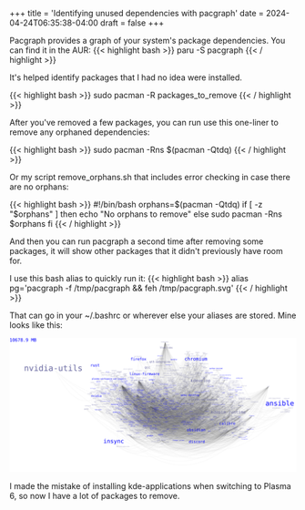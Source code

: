 +++
title = 'Identifying unused dependencies with pacgraph'
date = 2024-04-24T06:35:38-04:00
draft = false
+++

Pacgraph provides a graph of your system's package dependencies. You can find it in the AUR:
{{< highlight bash >}}
paru -S pacgraph
{{< / highlight >}}

It's helped identify packages that I had no idea were installed. 

{{< highlight bash >}}
sudo pacman -R packages_to_remove
{{< / highlight >}}

After you've removed a few packages, you can run use this one-liner to remove any orphaned dependencies:

{{< highlight bash >}}
sudo pacman -Rns $(pacman -Qtdq)
{{< / highlight >}}

Or my script remove_orphans.sh that includes error checking in case there are no orphans:

{{< highlight bash >}}
#!/bin/bash
orphans=$(pacman -Qtdq)
if [ -z "$orphans" ]
then
    echo "No orphans to remove"
else
    sudo pacman -Rns $orphans
fi
{{< / highlight >}}

And then you can run pacgraph a second time after removing some packages, it will show other packages that it didn't previously have room for.

I use this bash alias to quickly run it:
{{< highlight bash >}}
alias pg='pacgraph -f /tmp/pacgraph && feh /tmp/pacgraph.svg'
{{< / highlight >}}

That can go in your ~/.bashrc or wherever else your aliases are stored. Mine looks like this:

[![Dependency graph](pacgraph.svg)](pacgraph.svg)

I made the mistake of installing kde-applications when switching to Plasma 6, so now I have a lot of packages to remove.

